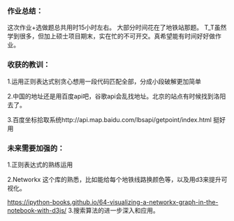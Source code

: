 ### 作业总结：

这次作业+选做题总共用时15小时左右。
大部分时间花在了地铁站那题。
T_T虽然学到很多，但加上硕士项目期末，实在忙的不可开交。真希望能有时间好好做作业。

### 收获的教训：

1.运用正则表达式别贪心想用一段代码匹配全部，分成小段破解更加简单

2.中国的地址还是用百度api吧，谷歌api会乱找地址。北京的站点有时候找到洛阳去了。

3.百度坐标拾取系统http://api.map.baidu.com/lbsapi/getpoint/index.html 挺好用


### 未来需要加强的：

1.正则表达式的熟练运用

2.Networkx 这个库的熟悉，比如能给每个地铁线路换颜色等，以及用d3来提升可视化。

https://ipython-books.github.io/64-visualizing-a-networkx-graph-in-the-notebook-with-d3js/
3.搜索算法的进一步深入和应用。
